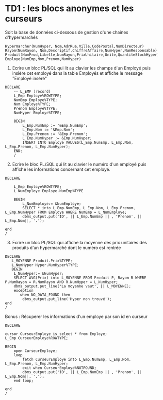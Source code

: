 # TD1 : les blocs anonymes et les curseurs

Soit la base de données ci-dessous de gestion d'une chaines d'hypermarchés

```
Hypermarcher(NumHyper, Nom,AdrRue,Ville,CodePostal,NumDirecteur)
Rayon(NumRayon, Nom,Descriptif,ChiffreAffaire,NumHyper,NumResponsable)
Produit(NumProd,Libelle,NumRayon,PrixUnitaire,Unite,QuantiteStockHyper)
Employe(NumEmp,Nom,Prenom,NumHyper)
```

1) Ecrire un bloc PL/SQL qui lit au clavier les champs d'un Employé puis insière cet employé dans la table Employés et affiche le message "Employé inséré"

```
DECLARE 
	-- L_EMP (record)
	L_Emp Employe%ROWTYPE;
	NumEmp Employe%TYPE;
	Nom Employe%TYPE;
	Prenom Employe%TYPE;
	NumHyper Employe%TYPE;

	BEGIN 
		L_Emp.NumEmp := '&Emp.NumEmp';
		L_Emp.Nom := '&Emp.Nom';
		L_Emp.Prenom := '&Emp.Prenom';
		L_Emp.NumHyper := &Emp.NumHyper;
		INSERT INTO Employe VALUES(L_Emp.NumEmp, L_Emp.Nom, L_Emp.Prenom, L_Emp.NumHyper);
	END;
	/
```

2) Ecrire le bloc PL/SQL qui lit au clavier le numéro d'un employé puis affiche les informations concernant cet employé.

```
DECLARE

	L_Emp Employe%ROWTYPE;
	L_NumEmploye Employe.NumEmp%TYPE

	BEGIN
		L_NumEmploye:= &NumEmploye;
		SELECT * into L_Emp.NumEmp, L_Emp.Nom, L_Emp.Prenom, L_Emp.NumHyper FROM Employe WHERE NumEmp = L_NumEmploye;
		dbms_output.put('ID', || L_Emp.NumEmp || , 'Prenom', || L_Emp.Nom||, '.');

end
/

```

3) Ecrire un bloc PL/SQL qui affiche la moyenne des prix unitaires des produits d'un hypermarché dont le numéro est rentrée

```
DECLARE 
   L_MOYENNE Produit.Prix%TYPE;
   L_NumHyper Hyper.NumHyper%TYPE;
   BEGIN
    L_NumHyper:= &NumHyper;
    SELECT AVG(Prix) into L_MOYENNE FROM Produit P, Rayon R WHERE P.NumRayon = R.NumRayon AND R.NumHyper = L_NumHyper;
    dbms_output.put_line('La moyenne vaut', || L_MOYENNE);
    exception
       when NO_DATA_FOUND then 
        dbms_output.put_line('Hyper non trouvé');
end
/
```

Bonus : Récuperer les informations d'un employe par son id en curseur

```
DECLARE

cursor CurseurEmploye is select * from Employe;
L_Emp CurseurEmploye%ROWTYPE;

BEGIN
	open CurseurEmploye;
	loop
		fetch CurseurEmploye into L_Emp.NumEmp, L_Emp.Nom, L_Emp.Prenom, L_Emp.NumHyper;
		exit when CurseurEmploye%NOTFOUND;
		dbms_output.put('ID', || L_Emp.NumEmp || , 'Prenom', || L_Emp.Nom||, '.');
	end loop;

end
/		

```